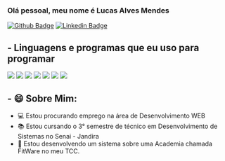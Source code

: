 ### Olá pessoal, meu nome é Lucas Alves Mendes

[![Github Badge](https://img.shields.io/badge/-Github-000?style=flat-square&logo=Github&logoColor=white&link=https://github.com/Luke074)](https://github.com/Luke074)
[![Linkedin Badge](https://img.shields.io/badge/-LinkedIn-blue?style=flat-square&logo=Linkedin&logoColor=white&link=https://www.linkedin.com/in/lucas-mendes-190848181/)](https://www.linkedin.com/in/lucas-mendes-190848181/)

## - Linguagens e programas que eu uso para programar
![](https://img.shields.io/badge/‎-JavaScript-F7DF1E?logo=javascript&logoColor=white&style=plastic)
![](https://img.shields.io/badge/‎-HTML-CC342D?logo=html5&logoColor=white&style=plastic)
![](https://img.shields.io/badge/‎-CSS-1572B6?logo=css3&logoColor=white&style=plastic)
![](https://img.shields.io/badge/‎-NodeJS-339933?logo=Node.js&logoColor=white&style=plastic)
![](https://img.shields.io/badge/%E2%80%8E-ReactJS-61DAFB?logo=React&logoColor=white&style=plastic)
![](https://img.shields.io/badge/‎-Git-F05032?logo=git&logoColor=white&style=plastic)
![](https://img.shields.io/badge/‎-VS%20Code-007ACC?logo=visual-studio-code&logoColor=white&style=plastic)

## - 😄 Sobre Mim: 

- 💻 Estou procurando emprego na área de Desenvolvimento WEB
- 📚 Estou cursando o 3° semestre de técnico em Desenvolvimento de Sistemas no Senai - Jandira
- 🚀 Estou desenvolvendo um sistema sobre uma Academia chamada FitWare no meu TCC.
